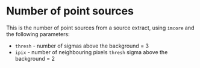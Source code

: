 # Number of point sources

This is the number of point sources from a source extract, using `imcore` and the following parameters:

* `thresh` - number of sigmas above the background = 3
* `ipix` - number of neighbouring pixels `thresh` sigma above the background = 2
